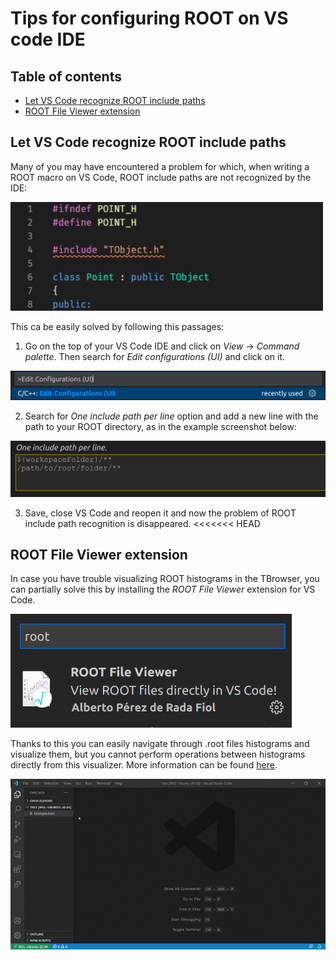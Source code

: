 
# Tips for configuring ROOT on VS code IDE

## Table of contents

- [Let VS Code recognize ROOT include paths](#Let-VS-Code-recognize-ROOT-include-paths)
- [ROOT File Viewer extension](#ROOT-File-Viewer-extension)

## Let VS Code recognize ROOT include paths

Many of you may have encountered a problem for which, when writing a ROOT macro on VS Code, ROOT include paths are not recognized by the IDE:

<img src="https://github.com/JustWhit3/useful-guides/blob/main/img/ROOT_vscode.png" width="500">

This ca be easily solved by following this passages:

1) Go on the top of your VS Code IDE and click on *View* -> *Command palette*. Then search for *Edit configurations (UI)* and click on it.

<img src="https://github.com/JustWhit3/useful-guides/blob/main/img/edit_config.png" width="700">

2) Search for *One include path per line* option and add a new line with the path to your ROOT directory, as in the example screenshot below:

<img src="https://github.com/JustWhit3/useful-guides/blob/main/img/include_path.png" width="700">

3) Save, close VS Code and reopen it and now the problem of ROOT include path recognition is disappeared.
<<<<<<< HEAD

## ROOT File Viewer extension

In case you have trouble visualizing ROOT histograms in the TBrowser, you can partially solve this by installing the *ROOT File Viewer* extension for VS Code.

<img src="https://github.com/JustWhit3/useful-guides/blob/main/img/ROOT_extension.png" width="450">

Thanks to this you can easily navigate through .root files histograms and visualize them, but you cannot perform operations between histograms directly from this visualizer. More information can be found [here](https://root.cern/blog/vscode-extension-announcement/).

<img src="https://github.com/JustWhit3/useful-guides/blob/main/img/vscode_extension.gif">
